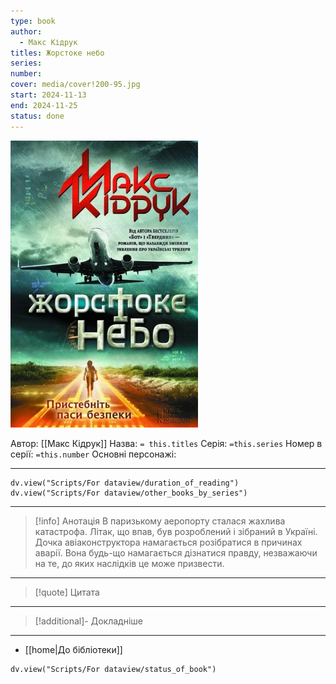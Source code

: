 ```yaml
---
type: book
author:
  - Макс Кідрук
titles: Жорстоке небо
series:
number:
cover: media/cover!200-95.jpg
start: 2024-11-13
end: 2024-11-25
status: done
---
```

![cover|200](media/cover!200-95.jpg)

Автор: [[Макс Кідрук]]
Назва: `= this.titles`
Серія:  `=this.series`
Номер в серії: `=this.number`
Основні персонажі:

---
```dataviewjs
dv.view("Scripts/For dataview/duration_of_reading")
dv.view("Scripts/For dataview/other_books_by_series")
```

---
>[!info] Анотація
>В паризькому аеропорту сталася жахлива катастрофа. Літак, що впав, був розроблений і зібраний в Україні. Дочка авіаконструктора намагається розібратися в причинах аварії. Вона будь-що намагається дізнатися правду, незважаючи на те, до яких наслідків це може призвести.
___

>[!quote] Цитата

---
>[!additional]- Докладніше

---

- [[home|До бібліотеки]]

```dataviewjs
dv.view("Scripts/For dataview/status_of_book")
```